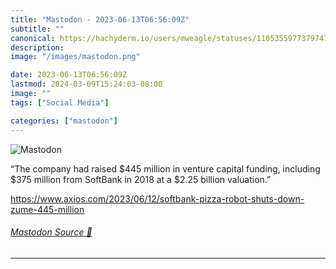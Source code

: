 ```yaml
---
title: "Mastodon - 2023-06-13T06:56:09Z"
subtitle: ""
canonical: https://hachyderm.io/users/mweagle/statuses/110535597737974704
description:
image: "/images/mastodon.png"

date: 2023-06-13T06:56:09Z
lastmod: 2024-03-09T15:24:03-08:00
image: ""
tags: ["Social Media"]

categories: ["mastodon"]
---
```

![Mastodon](/images/mastodon.png)

<p>“The company had raised $445 million in venture capital funding, including $375 million from SoftBank in 2018 at a $2.25 billion valuation.”</p><p><a href="https://www.axios.com/2023/06/12/softbank-pizza-robot-shuts-down-zume-445-million" target="_blank" rel="nofollow noopener noreferrer" translate="no"><span class="invisible">https://www.</span><span class="ellipsis">axios.com/2023/06/12/softbank-</span><span class="invisible">pizza-robot-shuts-down-zume-445-million</span></a></p>


###### [Mastodon Source 🐘](https://hachyderm.io/@mweagle/110535597737974704)

___
